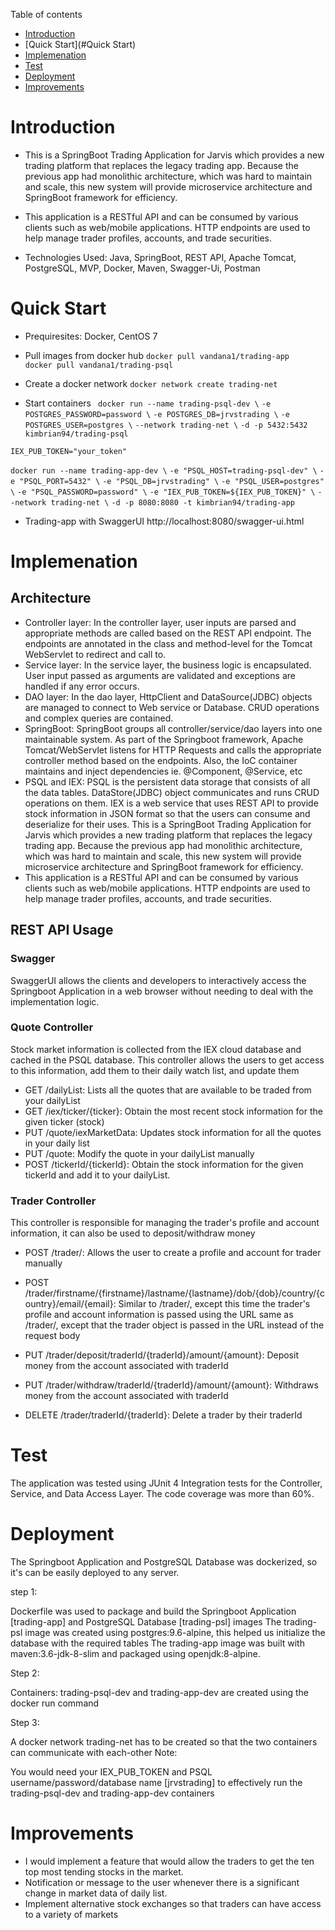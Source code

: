 Table of contents
* [Introduction](#Introduction)
* [Quick Start](#Quick Start)
* [Implemenation](#Implemenation)
* [Test](#Test)
* [Deployment](#Deployment)
* [Improvements](#Improvements)

# Introduction

- This is a SpringBoot Trading Application for Jarvis which provides a new trading platform that replaces the legacy trading app. Because the previous app had monolithic architecture, which was hard to maintain and scale, this new system will provide microservice architecture and SpringBoot framework for efficiency.
- This application is a RESTful API and can be consumed by various clients such as web/mobile applications. HTTP endpoints are used to help manage trader profiles, accounts, and trade securities.

- Technologies Used: Java, SpringBoot, REST API, Apache Tomcat, PostgreSQL, MVP, Docker, Maven, Swagger-Ui, Postman

# Quick Start

- Prequiresites: Docker, CentOS 7
- Pull images from docker hub
``` docker pull vandana1/trading-app ```
```    docker pull vandana1/trading-psql ```

- Create a docker network
``` docker network create trading-net ```

- Start containers
``` docker run --name trading-psql-dev \```
``` -e POSTGRES_PASSWORD=password \ ```
``` -e POSTGRES_DB=jrvstrading \ ```
``` -e POSTGRES_USER=postgres \ ```
``` --network trading-net \ ```
``` -d -p 5432:5432 kimbrian94/trading-psql ```

``` IEX_PUB_TOKEN="your_token" ```

``` docker run --name trading-app-dev \ ```
``` -e "PSQL_HOST=trading-psql-dev" \ ```
``` -e "PSQL_PORT=5432" \ ```
``` -e "PSQL_DB=jrvstrading" \ ```
``` -e "PSQL_USER=postgres" \ ```
``` -e "PSQL_PASSWORD=password" \ ```
``` -e "IEX_PUB_TOKEN=${IEX_PUB_TOKEN}" \ ```
``` --network trading-net \ ```
``` -d -p 8080:8080 -t kimbrian94/trading-app ```

-  Trading-app with SwaggerUI
http://localhost:8080/swagger-ui.html


# Implemenation

## Architecture

- Controller layer: In the controller layer, user inputs are parsed and appropriate methods are called based on the REST API endpoint. The endpoints are annotated in the class and method-level for the Tomcat WebServlet to redirect and call to.
- Service layer: In the service layer, the business logic is encapsulated. User input passed as arguments are validated and exceptions are handled if any error occurs.
- DAO layer: In the dao layer, HttpClient and DataSource(JDBC) objects are managed to connect to Web service or Database. CRUD operations and complex queries are contained.
- SpringBoot: SpringBoot groups all controller/service/dao layers into one maintainable system. As part of the Springboot framework, Apache Tomcat/WebServlet listens for HTTP Requests and calls the appropriate controller method based on the endpoints. Also, the IoC container maintains and inject dependencies ie. @Component, @Service, etc
- PSQL and IEX: PSQL is the persistent data storage that consists of all the data tables. DataStore(JDBC) object communicates and runs CRUD operations on them. IEX is a web service that uses REST API to provide stock information in JSON format so that the users can consume and deserialize for their uses. This is a SpringBoot Trading Application for Jarvis which provides a new trading platform that replaces the legacy trading app. Because the previous app had monolithic architecture, which was hard to maintain and scale, this new system will provide microservice architecture and SpringBoot framework for efficiency.
- This application is a RESTful API and can be consumed by various clients such as web/mobile applications. HTTP endpoints are used to help manage trader profiles, accounts, and trade securities.


## REST API Usage

### Swagger
SwaggerUI allows the clients and developers to interactively access the Springboot Application in a web browser without needing to deal with the implementation logic.

### Quote Controller
Stock market information is collected from the IEX cloud database and cached in the PSQL database. This controller allows the users to get access to this information, add them to their daily watch list, and update them

- GET /dailyList: Lists all the quotes that are available to be traded from your dailyList
- GET /iex/ticker/{ticker}: Obtain the most recent stock information for the given ticker (stock)
- PUT /quote/iexMarketData: Updates stock information for all the quotes in your daily list
- PUT /quote: Modify the quote in your dailyList manually
- POST /tickerId/{tickerId}: Obtain the stock information for the given tickerId and add it to your dailyList.

### Trader Controller
This controller is responsible for managing the trader's profile and account information, it can also be used to deposit/withdraw money

- POST /trader/: Allows the user to create a profile and account for trader manually

- POST /trader/firstname/{firstname}/lastname/{lastname}/dob/{dob}/country/{country}/email/{email}: Similar to /trader/, except this time the trader's profile and account information is passed using the URL same as /trader/, except that the trader object is passed in the URL instead of the request body

- PUT /trader/deposit/traderId/{traderId}/amount/{amount}: Deposit money from the account associated with traderId

- PUT /trader/withdraw/traderId/{traderId}/amount/{amount}: Withdraws money from the account associated with traderId

- DELETE /trader/traderId/{traderId}: Delete a trader by their traderId

# Test

The application was tested using JUnit 4 Integration tests for the Controller, Service, and Data Access Layer. The code coverage was more than 60%.

# Deployment

The Springboot Application and PostgreSQL Database was dockerized, so it's can be easily deployed to any server.

step 1:

Dockerfile was used to package and build the Springboot Application [trading-app] and PostgreSQL Database [trading-psl] images
The trading-psl image was created using postgres:9.6-alpine, this helped us initialize the database with the required tables
The trading-app image was built with maven:3.6-jdk-8-slim and packaged using openjdk:8-alpine.

Step 2:

Containers: trading-psql-dev and trading-app-dev are created using the docker run command

Step 3:

A docker network trading-net has to be created so that the two containers can communicate with each-other
Note:

You would need your IEX_PUB_TOKEN and PSQL username/password/database name [jrvstrading] to effectively run the trading-psql-dev and trading-app-dev containers

# Improvements
- I would implement a feature that would allow the traders to get the ten top most tending stocks in the market.
- Notification or message to the user whenever there is a significant change in market data of daily list.
- Implement alternative stock exchanges so that traders can have access to a variety of markets